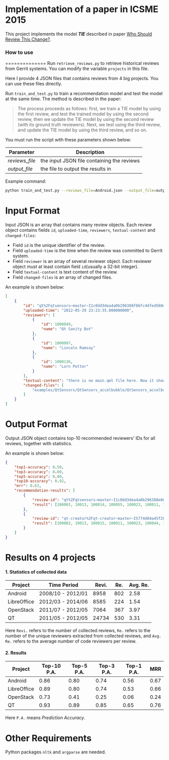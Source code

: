 Implementation of a paper in ICSME 2015
==============
This project implements the model ***TIE*** described in paper [Who Should Review This Change?](http://www.mysmu.edu/faculty/davidlo/papers/icsme15-review.pdf).

### How to use
==============
Run `retrieve_reviews.py` to retrieve historical reviews from Gerrit systems. You can modify the variable `projects` in this file.

Here I provide 4 JSON files that contains reviews from 4 big projects. You can use these files directly.

Run `train_and_test.py` to train a recommendation model and test the model at the same time. The method is described in the paper:

> The process proceeds as follows: first, we train a TIE model by using the first review, and test the trained model by using the second review, then we update the TIE model by using the second review (with its ground truth reviewers). Next, we test using the third review, and update the TIE model by using the third review, and so on.

You must run the script with these parameters shown below:

| Parameter | Description |
| --- | --- |
| *reviews_file* | the input JSON file containing the reviews |
| *output_file* | the file to output the results in |

Example command:

```bash
python train_and_test.py --reviews_file=Android.json --output_file=output/Android_output.json
```

Input Format
==============
Input JSON is an array that contains many review objects. Each review object contains fields `id`, `uploaded-time`, `reviewers`, `textual-content` and `changed-files`:
- Field `id` is the unique identifier of the review.
- Field `uploaded-time` is the time when the review was committed to Gerrit system.
- Field `reviewer` is an array of several reviewer object. Each reviewer object must at least contain field `id`(usually a 32-bit integer).
- Field `textual-content` is text content of the review.
- Field `changed-files` is an array of changed files.

An example is shown below:

```json
[
    {
        "id": "qt%2Fqtsensors~master~I1c0dd3dea4a0b296388f66fc44fed560da85e028",
        "uploaded-time": "2012-05-29 23:23:35.000000000",
        "reviewers": [
            {
                "id": 1000049,
                "name": "Qt Sanity Bot"
            },
            {
                "id": 1000097,
                "name": "Lincoln Ramsay"
            },
            {
                "id": 1000136,
                "name": "Lorn Potter"
            }
        ],
        "textual-content": "there is no main.qml file here. Now it shows up in creator.\n\nChange-Id: I1c0dd3dea4a0b296388f66fc44fed560da85e028\n",
        "changed-files": [
            "examples/QtSensors/QtSensors_accelbubble/QtSensors_accelbubble.pro"
        ]
    }
]
```

Output Format
==============
Output JSON object contains top-10 recommended reviewers' IDs for all reviews, together with statistics.

An example is shown below:

```json
{
    "top1-accuracy": 0.50,
    "top3-accuracy": 0.60,
    "top5-accuracy": 0.80,
    "top10-accuracy": 0.92,
    "mrr": 0.63,
    "recommendation-results": [
        {
            "review-id": "qt%2Fqtsensors~master~I1c0dd3dea4a0b296388e66fc44fed360da85e028",
            "result": [100003, 10013, 100014, 100055, 100023, 100011, 100033, 100004, 100008, 100009]
        },
        {
            "review-id": "qt-creator%2Fqt-creator~master~I5774d04a45f28a4e276a0ef283ce0aa5a2f2e553",
            "result": [100002, 10013, 100015, 100011, 100023, 100044, 100023, 100007, 100001, 100031]
        }
    ]
}
```

Results on 4 projects
==============

#### 1. Statistics of collected data

| Project | Time Period | Revi. | Re. | Avg. Re. |
| --- | --- | --- | --- | --- |
| Android | 2008/10 - 2012/01 | 8958 | 802 | 2.58 |
| LibreOffice | 2012/03 - 2014/06 | 8585 | 224 | 1.54 |
| OpenStack | 2011/07 - 2012/05 | 7064 | 367 | 3.97 |
| QT | 2011/05 - 2012/05 | 24734 | 530 | 3.31 |

Here `Revi.` refers to the number of collected reviews, `Re.` refers to the number of the unique reviewers extracted from collected reviews, and `Avg. Re.` refers to the average number of code reviewers per review.

#### 2. Results

| Project | Top-10 P.A. | Top-5 P.A. | Top-3 P.A. | Top-1 P.A. | MRR |
| --- | --- | --- | --- | --- | --- |
| Android | 0.86 | 0.80 | 0.74 | 0.56 | 0.67 |
| LibreOffice | 0.89 | 0.80 | 0.74 | 0.53 | 0.66 |
| OpenStack | 0.73 | 0.41 | 0.25 | 0.06 | 0.24 |
| QT | 0.93 | 0.89 | 0.85 | 0.65 | 0.76 |

Here `P.A.` means *Prediction Accuracy*.

Other Requirements
==============

Python packages `nltk` and `argparse` are needed.